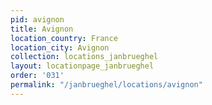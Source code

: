 ```yaml
---
pid: avignon
title: Avignon
location_country: France
location_city: Avignon
collection: locations_janbrueghel
layout: locationpage_janbrueghel
order: '031'
permalink: "/janbrueghel/locations/avignon"
---
```

